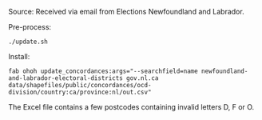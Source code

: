 Source: Received via email from Elections Newfoundland and Labrador.

Pre-process:

    ./update.sh

Install:

    fab ohoh update_concordances:args="--searchfield=name newfoundland-and-labrador-electoral-districts gov.nl.ca data/shapefiles/public/concordances/ocd-division/country:ca/province:nl/out.csv"

The Excel file contains a few postcodes containing invalid letters D, F or O.
